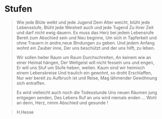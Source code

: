 
# Stufen
> 
>
> Wie jede Blüte welkt und jede Jugend
> Dem Alter weicht, blüht jede Lebensstufe,
> Blüht jede Weisheit auch und jede Tugend 
> Zu ihrer Zeit und darf nicht ewig dauern.
> Es muss das Herz bei jedem Lebensrufe
> Bereit zum Abschied sein und Neu beginne,
> Um sich in Tapferkeit und ohne Trauern
> in andre,neue Bindungen zu geben.
> Und jedem Anfang wohnt ein Zauber inne,
> Der uns beschützt und der uns hilft, zu leben.
>
> Wir sollen heiter Raum um Raum Durchschreiten,
> An keinem wie an einer Heimat hängen,
> Der Weltgeist will nicht fesseln uns und engen,
> Er will uns Stuf um Stufe heben, weiten.
> Kaum sind wir heimisch einem Lebenskreise
> Und traulich ein gewohnt, so droht Erschlaffen,
> Nur wer bereit zu Aufbruch ist und Reise,
> Mag lähmender Gewöhnung sich entraffen.
> 
> Es wird vielleicht auch noch die Todesstunde
> Uns neuen Räumen jung entgegen senden,
> Des Lebens Ruf an uns wird niemals enden ...
> Wohl an denn, Herz, nimm Abschied und gesunde !

> H.Hesse
